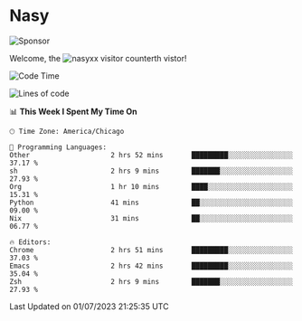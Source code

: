 # Nasy

<!--
<p align="center">
<img height="200" src="https://github-readme-stats.vercel.app/api?username=nasyxx&count_private=true&show_icons=true&theme=dracula&include_all_commits=true"/>
<img height="200" src="https://github-readme-stats.vercel.app/api/top-langs/?username=nasyxx&theme=dracula&hide=html,jupyter+notebook&count_private=true&show_icons=true"/>
</p>

  
----------------
-->

![Sponsor](https://img.shields.io/static/v1.svg?label=Sponsor&message=%E2%9D%A4&logo=GitHub&style=flat&color=pink)
 
Welcome, the ![nasyxx visitor counter](https://count.getloli.com/get/@nasyxx?theme=rule34)th vistor!
 
<!--START_SECTION:waka-->
![Code Time](http://img.shields.io/badge/Code%20Time-3%2C589%20hrs%2012%20mins-blue)

![Lines of code](https://img.shields.io/badge/From%20Hello%20World%20I%27ve%20Written-6.3%20million%20lines%20of%20code-blue)

📊 **This Week I Spent My Time On** 

```text
🕑︎ Time Zone: America/Chicago

💬 Programming Languages: 
Other                    2 hrs 52 mins       █████████░░░░░░░░░░░░░░░░   37.17 % 
sh                       2 hrs 9 mins        ███████░░░░░░░░░░░░░░░░░░   27.93 % 
Org                      1 hr 10 mins        ████░░░░░░░░░░░░░░░░░░░░░   15.31 % 
Python                   41 mins             ██░░░░░░░░░░░░░░░░░░░░░░░   09.00 % 
Nix                      31 mins             ██░░░░░░░░░░░░░░░░░░░░░░░   06.77 % 

🔥 Editors: 
Chrome                   2 hrs 51 mins       █████████░░░░░░░░░░░░░░░░   37.03 % 
Emacs                    2 hrs 42 mins       █████████░░░░░░░░░░░░░░░░   35.04 % 
Zsh                      2 hrs 9 mins        ███████░░░░░░░░░░░░░░░░░░   27.93 % 
```


 Last Updated on 01/07/2023 21:25:35 UTC
<!--END_SECTION:waka-->

<!-- ![visitors](https://visitor-badge.laobi.icu/badge?page_id=nasyxx.nasyxx) -->
